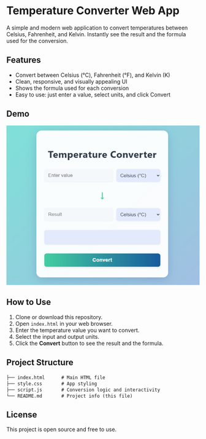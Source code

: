 # Temperature Converter Web App

A simple and modern web application to convert temperatures between Celsius, Fahrenheit, and Kelvin. Instantly see the result and the formula used for the conversion.

## Features
- Convert between Celsius (°C), Fahrenheit (°F), and Kelvin (K)
- Clean, responsive, and visually appealing UI
- Shows the formula used for each conversion
- Easy to use: just enter a value, select units, and click Convert

## Demo
![Screenshot](Screenshot.png) <!-- Add a screenshot if available -->

## How to Use
1. Clone or download this repository.
2. Open `index.html` in your web browser.
3. Enter the temperature value you want to convert.
4. Select the input and output units.
5. Click the **Convert** button to see the result and the formula.

## Project Structure
```
├── index.html      # Main HTML file
├── style.css       # App styling
├── script.js       # Conversion logic and interactivity
└── README.md       # Project info (this file)
```

## License
This project is open source and free to use.
